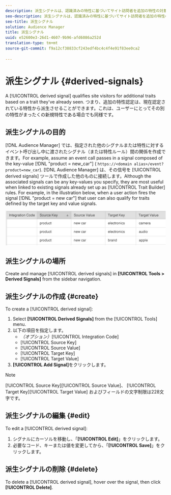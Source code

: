 ```yaml
---
description: 派生シグナルは、認識済みの特性に基づいてサイト訪問者を追加の特性の対象として認定されます。つまり、追加の特性認定は、現在認定されている特性から派生させることができます。これは、ユーザーにとってその別の特性がまったくの新規特性である場合でも同様です。
seo-description: 派生シグナルは、認識済みの特性に基づいてサイト訪問者を追加の特性の対象として認定されます。つまり、追加の特性認定は、現在認定されている特性から派生させることができます。これは、ユーザーにとってその別の特性がまったくの新規特性である場合でも同様です。
seo-title: 派生シグナル
solution: Audience Manager
title: 派生シグナル
uuid: e52600e3-26d1-4607-9b96-afd6086a252d
translation-type: tm+mt
source-git-commit: f9a12cf38833cf243edf4bc4c4f4e91f83ee0ca2

---
```



# 派生シグナル {#derived-signals}

A [!UICONTROL derived signal] qualifies site visitors for additional traits based on a trait they've already seen. つまり、追加の特性認定は、現在認定されている特性から派生させることができます。これは、ユーザーにとってその別の特性がまったくの新規特性である場合でも同様です。

<!-- c_tb_derived_signal.xml -->

## 派生シグナルの目的

[!DNL Audience Manager] では、指定された他のシグナルまたは特性に対するイベント呼び出し中に渡されたシグナル（または特性ルール）間の関係を作成できます。For example, assume an event call passes in a signal composed of the key-value [!DNL "product = new_car"] ( `https://<domain alias>/event?product=new_car`). [!DNL Audience Manager] は、その信号を [!UICONTROL derived signals] ツールで作成した他のものに接続します。Although the associated signals can be any key-values you specify, they are most useful when linked to existing signals already set up as [!UICONTROL Trait Builder] rules. For example, in the illustration below, when a user action fires the signal [!DNL "product = new car"] that user can also qualify for traits defined by the target key and value signals.

![](assets/derived_signal_example.png)

## 派生シグナルの場所

Create and manage [!UICONTROL derived signals] in **[!UICONTROL Tools > Derived Signals]** from the sidebar navigation.

## 派生シグナルの作成 {#create}

<!-- t_tb_create_derived.xml -->

To create a [!UICONTROL derived signal]:

1. Select **[!UICONTROL Derived Signals]** from the [!UICONTROL Tools] menu.
1. 以下の項目を指定します。
   * *（オプション）*[!UICONTROL Integration Code]
   * [!UICONTROL Source Key]
   * [!UICONTROL Source Value]
   * [!UICONTROL Target Key]
   * [!UICONTROL Target Value]
1. **[!UICONTROL Add Signal]**&#x200B;をクリックします。

>[!NOTE]
>
>[!UICONTROL Source Key][!UICONTROL Source Value]、 [!UICONTROL Target Key][!UICONTROL Target Value] およびフィールドの文字制限は228文字です。

## 派生シグナルの編集 {#edit}

<!-- t_tb_edit_derived.xml -->

To edit a [!UICONTROL derived signal]:

1. シグナルにカーソルを移動し、「**[!UICONTROL Edit]**」をクリックします。
2. 必要なコード、キーまたは値を変更してから、「**[!UICONTROL Save]**」をクリックします。

## 派生シグナルの削除 {#delete}

<!-- t_tb_delete_derived.xml -->

To delete a [!UICONTROL derived signal], hover over the signal, then click **[!UICONTROL Delete]**.
